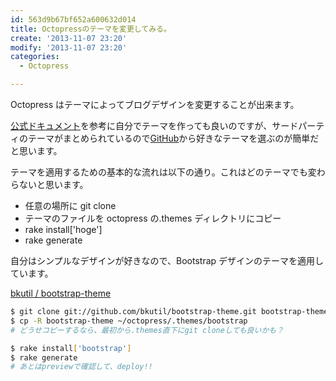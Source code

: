 ```yaml
---
id: 563d9b67bf652a600632d014
title: Octopressのテーマを変更してみる。
create: '2013-11-07 23:20'
modify: '2013-11-07 23:20'
categories:
  - Octopress

---
```


Octopress はテーマによってブログデザインを変更することが出来ます。

[公式ドキュメント](http://octopress.org/docs/theme/)を参考に自分でテーマを作っても良いのですが、サードパーティのテーマがまとめられているので[GitHub](https://github.com/imathis/octopress/wiki/3rd-Party-Octopress-Themes)から好きなテーマを選ぶのが簡単だと思います。

<!-- more -->

テーマを適用するための基本的な流れは以下の通り。これはどのテーマでも変わらないと思います。

- 任意の場所に git clone
- テーマのファイルを octopress の.themes ディレクトリにコピー
- rake install['hoge']
- rake generate

自分はシンプルなデザインが好きなので、Bootstrap デザインのテーマを適用しています。

[bkutil / bootstrap-theme](https://github.com/bkutil/bootstrap-theme)

```bash
$ git clone git://github.com/bkutil/bootstrap-theme.git bootstrap-theme
$ cp -R bootstrap-theme ~/octopress/.themes/bootstrap
# どうせコピーするなら、最初から.themes直下にgit cloneしても良いかも？

$ rake install['bootstrap']
$ rake generate
# あとはpreviewで確認して、deploy!!
```
